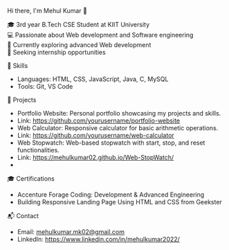 Hi there, I'm Mehul Kumar 👋

🎓 3rd year B.Tech CSE Student at KIIT University  
💻 Passionate about Web development and Software engineering  
🌱 Currently exploring advanced Web development  
💼 Seeking internship opportunities

🔧 Skills

- Languages: HTML, CSS, JavaScript, Java, C, MySQL
- Tools: Git, VS Code

📂 Projects

- Portfolio Website: Personal portfolio showcasing my projects and skills.
- Link: https://github.com/yourusername/portfolio-website
- Web Calculator: Responsive calculator for basic arithmetic operations.
- Link: https://github.com/yourusername/web-calculator
- Web Stopwatch: Web-based stopwatch with start, stop, and reset functionalities.
- Link: https://mehulkumar02.github.io/Web-StopWatch/
- 
🎓 Certifications

- Accenture Forage Coding: Development & Advanced Engineering
- Building Responsive Landing Page Using HTML and CSS from Geekster

📬 Contact

- Email: mehulkumar.mk02@gmail.com
- LinkedIn: https://www.linkedin.com/in/mehulkumar2022/

